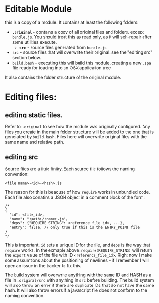 # Editable Module

this is a copy of a module. It contains at least the following folders:

- __`.original`__ - contains a copy of all original files and folders,
  except `bundle.js`. You should treat this as read only, as it will
  self-repair after some utilities execute.
  - __`src`__ - source files generated from `bundle.js`
- `src` - source files that will overwrite their original. see the 
  "editing src" section below.
- `build.bash` - executing this will build this module, creating a 
  new `.spa` file ready for loading into an OSX application tree.

It also contains the folder structure of the original module.

# Editing files:

## editing static files.

Refer to `.original` to see how the module was originally configured.
Any files you create in the main folder structure will be added to 
the one that is generated by `build.bash`. Files here will overwrite
original files with the same name and relative path.

## editing src

Source files are a little finiky. Each source file follows the naming
convention:

`<file_name>-<id>-<hash>.js`

The reason for this is beacuse of how `require` works in unbundled
code. Each file also conatins a JSON object in a comment block of the
form:

```
/*
{
  "id": <file_id>,
  "name": "<path>/<name>.js",
  "deps": {"REQUIRE_STRING": <reference_file_id>, ...},
  "entry": false, // only true if this is the ENTRY_POINT file
}
*/
```

This is important. `id` sets a unique ID for the file, and `deps` is the 
way that `require` works. In the exmaple above, `require(REQUIRE_STRING)` 
will return the `export` value of the file with ID `<reference_file_id>`.
Right now I make some assumtions about the positioning of newlines - if
I remember I will open an issue in the tracker to fix this.

The build system will overwrite anything with the same ID and HASH as a
file in `.original/src` with anything in `src` before building. The
build system will also throw an error if there are duplicate IDs that
do not have the same hash. It will also throw errors if a javascript 
file does not conform to the naming convention.